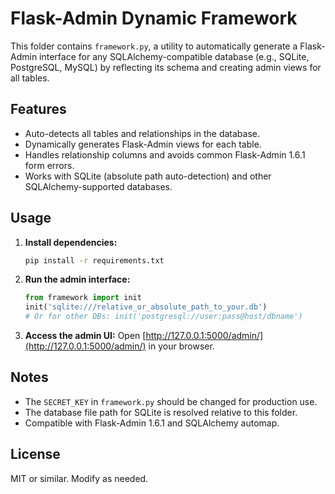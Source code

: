 # Flask-Admin Dynamic Framework

This folder contains `framework.py`, a utility to automatically generate a Flask-Admin interface for any SQLAlchemy-compatible database (e.g., SQLite, PostgreSQL, MySQL) by reflecting its schema and creating admin views for all tables.

## Features
- Auto-detects all tables and relationships in the database.
- Dynamically generates Flask-Admin views for each table.
- Handles relationship columns and avoids common Flask-Admin 1.6.1 form errors.
- Works with SQLite (absolute path auto-detection) and other SQLAlchemy-supported databases.

## Usage

1. **Install dependencies:**
   ```bash
   pip install -r requirements.txt
   ```

2. **Run the admin interface:**
   ```python
   from framework import init
   init('sqlite:///relative_or_absolute_path_to_your.db')
   # Or for other DBs: init('postgresql://user:pass@host/dbname')
   ```

3. **Access the admin UI:**
   Open [http://127.0.0.1:5000/admin/](http://127.0.0.1:5000/admin/) in your browser.

## Notes
- The `SECRET_KEY` in `framework.py` should be changed for production use.
- The database file path for SQLite is resolved relative to this folder.
- Compatible with Flask-Admin 1.6.1 and SQLAlchemy automap.

## License
MIT or similar. Modify as needed.
